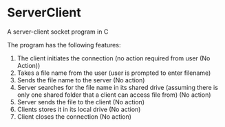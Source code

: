# ServerClient
A server-client socket program in C

The program has the following features:
1) The client initiates the connection (no action required from user (No Action))
2) Takes a file name from the user (user is prompted to enter filename)
3) Sends the file name to the server (No action)
4) Server searches for the file name in its shared drive (assuming there is only one shared folder that a client can access file from) (No action)
5) Server sends the file to the client (No action)
6) Clients stores it in its local drive (No action)
7) Client closes the connection (No action)

